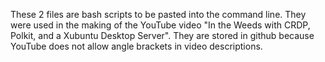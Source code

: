 These 2 files are bash scripts to be pasted into the command line. They were used in the making of the YouTube video "In the Weeds with CRDP, Polkit, and a Xubuntu Desktop Server". They are stored in github because YouTube does not allow angle brackets in video descriptions.
